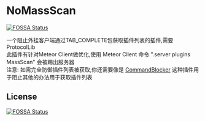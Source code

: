 # NoMassScan
[![FOSSA Status](https://app.fossa.com/api/projects/git%2Bgithub.com%2FRenYuan-MC%2FNoMassScan.svg?type=shield)](https://app.fossa.com/projects/git%2Bgithub.com%2FRenYuan-MC%2FNoMassScan?ref=badge_shield)

一个阻止外挂客户端通过TAB_COMPLETE包获取插件列表的插件,需要ProtocolLib  
此插件有针对Meteor Client做优化,使用 Meteor Client 命令 ".server plugins MassScan" 会被踢出服务器  
注意: 如需完全防御插件列表被获取,你还需要像是 [CommandBlocker](https://forums.papermc.io/threads/46/) 这种插件用于阻止其他的办法用于获取插件列表

## License
[![FOSSA Status](https://app.fossa.com/api/projects/git%2Bgithub.com%2FRenYuan-MC%2FNoMassScan.svg?type=large)](https://app.fossa.com/projects/git%2Bgithub.com%2FRenYuan-MC%2FNoMassScan?ref=badge_large)